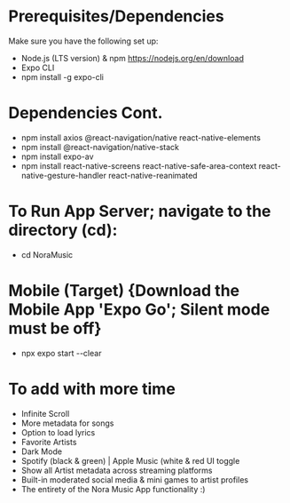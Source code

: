 # Prerequisites/Dependencies
Make sure you have the following set up:
+ Node.js (LTS version) & npm https://nodejs.org/en/download
+ Expo CLI
+ npm install -g expo-cli
# Dependencies Cont.
- npm install axios @react-navigation/native react-native-elements
- npm install @react-navigation/native-stack
- npm install expo-av
- npm install react-native-screens react-native-safe-area-context react-native-gesture-handler react-native-reanimated

# To Run App Server; navigate to the directory (cd):
- cd NoraMusic
# Mobile (Target) {Download the Mobile App 'Expo Go'; Silent mode must be off}
- npx expo start --clear

# To add with more time 
- Infinite Scroll
- More metadata for songs
- Option to load lyrics 
- Favorite Artists
- Dark Mode
- Spotify (black & green) | Apple Music (white & red
UI toggle 
- Show all Artist metadata across streaming platforms
- Built-in moderated social media & mini games to artist profiles
- The entirety of the Nora Music App functionality :) 
